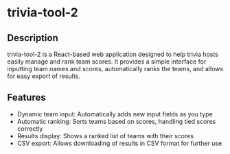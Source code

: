 # trivia-tool-2

## Description
trivia-tool-2 is a React-based web application designed to help trivia hosts easily manage and rank team scores. It provides a simple interface for inputting team names and scores, automatically ranks the teams, and allows for easy export of results.

## Features
- Dynamic team input: Automatically adds new input fields as you type
- Automatic ranking: Sorts teams based on scores, handling tied scores correctly
- Results display: Shows a ranked list of teams with their scores
- CSV export: Allows downloading of results in CSV format for further use